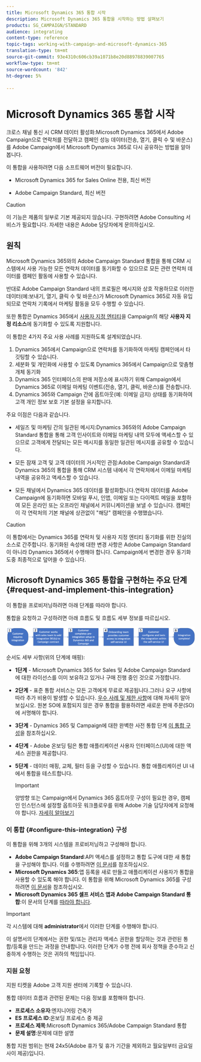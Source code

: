 ```yaml
---
title: Microsoft Dynamics 365 통합 시작
description: Microsoft Dynamics 365 통합을 시작하는 방법 살펴보기
products: SG_CAMPAIGN/STANDARD
audience: integrating
content-type: reference
topic-tags: working-with-campaign-and-microsoft-dynamics-365
translation-type: tm+mt
source-git-commit: 93e4310c606cb39a1071b8e20d88978839007765
workflow-type: tm+mt
source-wordcount: '842'
ht-degree: 5%

---
```



# Microsoft Dynamics 365 통합 시작

크로스 채널 통신 시 CRM 데이터 활성화:Microsoft Dynamics 365에서 Adobe Campaign으로 연락처를 전달하고 캠페인 성능 데이터(전송, 열기, 클릭 수 및 바운스)를 Adobe Campaign에서 Microsoft Dynamics 365로 다시 공유하는 방법을 알아봅니다.

이 통합을 사용하려면 다음 소프트웨어 버전이 필요합니다.

* Microsoft Dynamics 365 for Sales Online 전용, 최신 버전

* Adobe Campaign Standard, 최신 버전

>[!CAUTION]
>
>이 기능은 제품의 일부로 기본 제공되지 않습니다. 구현하려면 Adobe Consulting 서비스가 필요합니다. 자세한 내용은 Adobe 담당자에게 문의하십시오.


## 원칙

Microsoft Dynamics 365와의 Adobe Campaign Standard 통합을 통해 CRM 시스템에서 사용 가능한 모든 연락처 데이터를 동기화할 수 있으므로 모든 관련 연락처 데이터를 캠페인 활동에 사용할 수 있습니다.

반대로 Adobe Campaign Standard 내의 프로필은 메시지와 상호 작용하므로 이러한 데이터(예:보내기, 열기, 클릭 수 및 바운스)가 Microsoft Dynamics 365로 자동 유입되므로 연락처 기록에서 마케팅 활동을 모두 수행할 수 있습니다.

또한 통합은 Dynamics 365에서 [사용자 지정 엔티티](../../integrating/using/d365-acs-self-service-app-settings.md)을 Campaign의 해당 **사용자 지정 리소스**&#x200B;에 동기화할 수 있도록 지원합니다.

이 통합은 4가지 주요 사용 사례를 지원하도록 설계되었습니다.

1. Dynamics 365에서 Campaign으로 연락처를 동기화하여 마케팅 캠페인에서 타깃팅할 수 있습니다.
1. 세분화 및 개인화에 사용할 수 있도록 Dynamics 365에서 Campaign으로 맞춤형 개체 동기화
1. Dynamics 365 인터페이스의 판매 저장소에 표시하기 위해 Campaign에서 Dynamics 365로 이메일 마케팅 이벤트(전송, 열기, 클릭, 바운스)를 전송합니다.
1. Dynamics 365와 Campaign 간에 옵트아웃(예: 이메일 금지) 상태를 동기화하여 고객 개인 정보 보호 기본 설정을 유지합니다.

주요 이점은 다음과 같습니다.

* 세일즈 및 마케팅 간의 일관된 메시지:Dynamics 365와의 Adobe Campaign Standard 통합을 통해 고객 인사이트와 이메일 마케팅 내역 모두에 액세스할 수 있으므로 고객에게 전달되는 모든 메시지를 동일한 일관된 메시지를 공유할 수 있습니다.

* 모든 잠재 고객 및 고객 데이터의 거시적인 관점:Adobe Campaign Standard과 Dynamics 365의 통합을 통해 CRM 시스템 내에서 각 연락처에서 이메일 마케팅 내역을 공유하고 액세스할 수 있습니다.

* 모든 채널에서 Dynamics 365 데이터를 활성화합니다.연락처 데이터를 Adobe Campaign에 동기화하면 모바일 푸시, 인앱, 이메일 또는 다이렉트 메일을 포함하여 모든 온라인 또는 오프라인 채널에서 커뮤니케이션을 보낼 수 있습니다. 캠페인이 각 연락처의 기본 채널에 상관없이 &quot;해당&quot; 캠페인을 수행했습니다.

>[!CAUTION]
>
>이 통합에서는 Dynamics 365를 연락처 및 사용자 지정 엔티티 동기화를 위한 진실의 소스로 간주합니다.  동기화된 속성에 대한 변경 사항은 Adobe Campaign Standard이 아니라 Dynamics 365에서 수행해야 합니다.  Campaign에서 변경한 경우 동기화 도중 최종적으로 덮어쓸 수 있습니다.


## Microsoft Dynamics 365 통합을 구현하는 주요 단계{#request-and-implement-this-integration}

이 통합을 프로비저닝하려면 아래 단계를 따라야 합니다.

통합을 요청하고 구성하려면 아래 흐름도 및 흐름도 세부 정보를 따르십시오.

![](assets/provisioning-wf.png)

순서도 세부 사항(위의 단계에 매핑):

* **1단계**  - Microsoft Dynamics 365 for Sales 및 Adobe Campaign Standard에 대한 라이선스를 이미 보유하고 있거나 구매 진행 중인 것으로 가정합니다.
* **2단계**  - 표준 통합 서비스는 모든 고객에게 무료로 제공됩니다.그러나 요구 사항에 따라 추가 비용이 발생할 수 있습니다. [우수 사례 및 제한 사항](../../integrating/using/d365-acs-notices-and-recommendations.md)에 대해 자세히 알아보십시오. 원본 SO에 포함되지 않은 경우 통합을 활용하려면 새로운 판매 주문(SO)에 서명해야 합니다.
* **3단계**  - Dynamics 365 및 Campaign에 대한 완벽한 사전 통합 단계 [이 통합 구성](#configure-this-integration)을 참조하십시오.
* **4단계**  - Adobe 온보딩 팀은 통합 애플리케이션 사용자 인터페이스(UI)에 대한 액세스 권한을 제공합니다.
* **5단계**  - 데이터 매핑, 교체, 필터 등을 구성할 수 있습니다. 통합 애플리케이션 UI 내에서 통합을 테스트합니다.

   >[!IMPORTANT]
   >
   > 양방향 또는 Campaign에서 Dynamics 365 옵트아웃 구성이 필요한 경우, 캠페인 인스턴스에 설정할 옵트아웃 워크플로우를 위해 Adobe 기술 담당자에게 요청해야 합니다. [자세히 알아보기](../../integrating/using/d365-acs-notices-and-recommendations.md#opt-out)

### 이 통합 {#configure-this-integration} 구성

이 통합을 위해 3개의 시스템을 프로비저닝하고 구성해야 합니다.

* **Adobe Campaign Standard**:API 액세스를 설정하고 통합 도구에 대한 새 통합을 구성해야 합니다. 이를 수행하려면 [이 문서](../../integrating/using/d365-acs-configure-adobe-io.md)를 참조하십시오.
* **Microsoft Dynamics 365**:앱 등록을 새로 만들고 애플리케이션 사용자가 통합을 사용할 수 있도록 해야 합니다.  이 통합을 위해 Microsoft Dynamics 365를 구성하려면 [이 문서](../../integrating/using/d365-acs-configure-d365.md)을 참조하십시오.
* **Microsoft Dynamics 365 셀프 서비스 앱과 Adobe Campaign Standard 통합**:이 문서의 단계를  [따라야 합니다](../../integrating/using/d365-acs-self-service-app-control-access.md).

>[!IMPORTANT]
>
>각 시스템에 대해 **administrator**&#x200B;에서 이러한 단계를 수행해야 합니다.
>
>이 설명서의 단계에서는 권한 및/또는 관리자 액세스 권한을 할당하는 것과 관련된 통합/등록을 만드는 과정을 안내합니다.  이러한 단계가 수행 전에 회사 정책을 준수하고 신중하게 수행하는 것은 귀하의 책임입니다.


### 지원 요청

지원 티켓을 Adobe 고객 지원 센터에 기록할 수 있습니다.

통합 데이터 흐름과 관련된 문제는 다음 정보를 포함해야 합니다.

* **프로세스 소유자**:엔지니어링 건축가
* **ES 프로세스 ID**:온보딩 프로세스 중 제공
* **프로세스 제목**:Microsoft Dynamics 365/Adobe Campaign Standard 통합
* **문제 설명**:문제에 대한 설명

통합 지원 범위는 현재 24x5(Adobe 휴가 및 휴가 기간을 제외하고 월요일부터 금요일 사이 제공)입니다.
